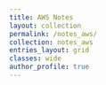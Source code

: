 ```yaml
---
title: AWS Notes
layout: collection
permalink: /notes_aws/
collection: notes_aws
entries_layout: grid
classes: wide
author_profile: true
---
```

